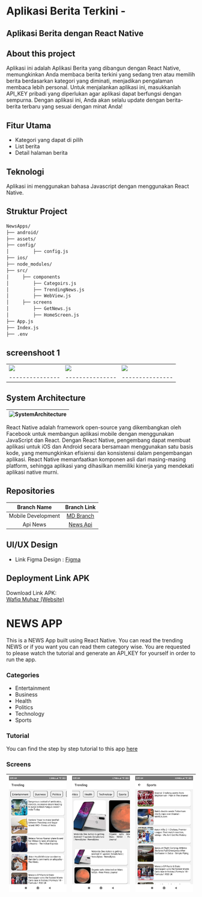 # Aplikasi Berita Terkini - 

## Aplikasi Berita dengan React Native

## About this project

Aplikasi ini adalah Aplikasi Berita yang dibangun dengan React Native, memungkinkan Anda membaca berita terkini yang sedang tren atau memilih berita berdasarkan kategori yang diminati, menjadikan pengalaman membaca lebih personal. Untuk menjalankan aplikasi ini, masukkanlah API_KEY pribadi yang diperlukan agar aplikasi dapat berfungsi dengan sempurna. Dengan aplikasi ini, Anda akan selalu update dengan berita-berita terbaru yang sesuai dengan minat Anda! 


## Fitur Utama

- Kategori yang dapat di pilih
- List berita
- Detail halaman berita

## Teknologi 

Aplikasi ini menggunakan bahasa Javascript dengan menggunakan React Native.

## Struktur Project

```bash
NewsApps/
├── android/
├── assets/
├── config/
│         ├── config.js
├── ios/
├── node_modules/
├── src/
│     ├── components
│         ├── Categoirs.js
│         ├── TrendingNews.js
│         ├── WebView.js
│     ├── screens
│         ├── GetNews.js
│         ├── HomeScreen.js
├── App.js
├── Index.js
├── .env
```


## screenshoot 1

|  |  |  | 
| --------------- | --------------- | --------------- | 
| ![](https://github.com/wafiqmuhaz/NewsApps/blob/main/assets/1na.jpeg)   | ![](https://github.com/wafiqmuhaz/NewsApps/blob/main/assets/2na.jpeg)   | ![](https://github.com/wafiqmuhaz/NewsApps/blob/main/assets/3na.jpeg)  | 
| --------------- | --------------- | --------------- | 


## System Architecture
|    ![SystemArchitecture](https://reactnative.dev/img/header_logo.svg)     | 
| :----------------: | 




React Native adalah framework open-source yang dikembangkan oleh Facebook untuk membangun aplikasi mobile dengan menggunakan JavaScript dan React. Dengan React Native, pengembang dapat membuat aplikasi untuk iOS dan Android secara bersamaan menggunakan satu basis kode, yang memungkinkan efisiensi dan konsistensi dalam pengembangan aplikasi. React Native memanfaatkan komponen asli dari masing-masing platform, sehingga aplikasi yang dihasilkan memiliki kinerja yang mendekati aplikasi native murni.


## Repositories

|    Branch Name     |                                      Branch Link                                                                    |
| :----------------: | :-----------------------------------------------------------------------------------------------------------------: |
| Mobile Development | [MD Branch](https://github.com/wafiqmuhaz/NewsApps)                                                                 |
| Api News           | [News Api](https://newsapi.org/)                                                                 |

## UI/UX Design

- Link Figma Design : [Figma](https://wafiqmuhaz.netlify.app/)



## Deployment Link APK

Download Link APK:<br>
[Wafiq Muhaz (Website)](https://wafiqmuhaz.netlify.app/)


# NEWS APP
This is a NEWS App built using React Native. You can read the trending NEWS or if you want you can read them category wise. You are requested to please watch the tutorial and generate an API_KEY for yourself in order to run the app.

### Categories
- Entertainment
- Business 
- Health
- Politics
- Technology
- Sports

### Tutorial 
You can find the step by step tutorial to this app [here](https://sgcodes.tech/youtube)

### Screens

| ![](assets/Screenshots(1).jpeg) | ![](assets/Screenshots(2).jpeg) | ![](assets/Screenshots(3).jpeg) |
| :-------------: | :-------------: | :-------------:  |
